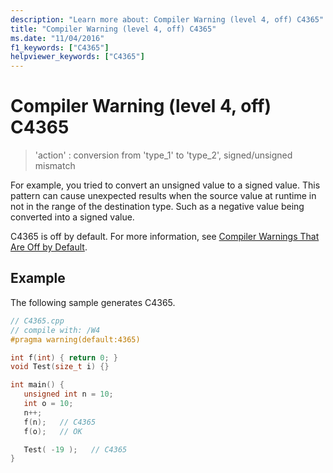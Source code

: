 ```yaml
---
description: "Learn more about: Compiler Warning (level 4, off) C4365"
title: "Compiler Warning (level 4, off) C4365"
ms.date: "11/04/2016"
f1_keywords: ["C4365"]
helpviewer_keywords: ["C4365"]
---
```

# Compiler Warning (level 4, off) C4365

> 'action' : conversion from 'type_1' to 'type_2', signed/unsigned mismatch

For example, you tried to convert an unsigned value to a signed value. This pattern can cause unexpected results when the source value at runtime in not in the range of the destination type. Such as a negative value being converted into a signed value.

C4365 is off by default. For more information, see [Compiler Warnings That Are Off by Default](../../preprocessor/compiler-warnings-that-are-off-by-default.md).

## Example

The following sample generates C4365.

```cpp
// C4365.cpp
// compile with: /W4
#pragma warning(default:4365)

int f(int) { return 0; }
void Test(size_t i) {}

int main() {
   unsigned int n = 10;
   int o = 10;
   n++;
   f(n);   // C4365
   f(o);   // OK

   Test( -19 );   // C4365
}
```
